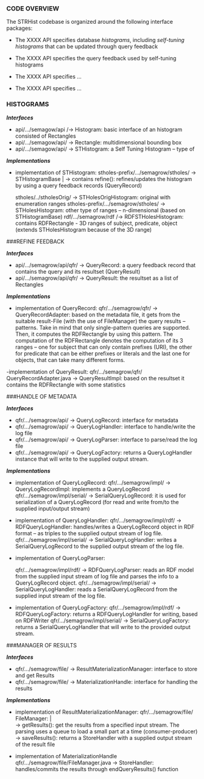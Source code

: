 ### CODE OVERVIEW

The STRHist codebase is organized around the following interface packages:

* The XXXX API specifies database *histograms*, including
  *self-tuning histograms* that can be updated through query feedback

* The XXXX API specifies the query feedback used by self-tuning
  histograms

* The XXXX API specifies ...

* The XXXX API specifies ...


### HISTOGRAMS

***Interfaces***

* api/.../semagow/api /→ Histogram: basic interface of an histogram consisted of Rectangles
* api/.../semagow/api/ → Rectangle: multidimensional bounding box
* api/.../semagow/api/ → STHistogram: a Self Tuning Histogram – type of <Histogram>


***Implementations***

- implementation of STHistogram: 
	stholes-prefix/.../semagrow/stholes/ → STHistogramBase
	|
	-> contains refine(): refines/updates the histogram by using a query feedback records 	(QueryRecord)

	stholes/../stholesOrig/ → STHolesOrigHistogram: original with enumeration ranges
	stholes-prefix/.../semagrow/stholes/ → STHolesHistogram: other type of ranges – n-dimensional (based on STHistogramBase)
	rdf/.../semagrow/rdf /→ RDFSTHolesHistogram: contains RDFRectangle - 3D ranges of subject, predicate, object (extends STHolesHistogram because of the 3D range)


###REFINE FEEDBACK

***Interfaces***

* api/.../semagrow/api/qfr/ → QueryRecord: a query feedback record that contains the query and its resultset (QueryResult)
* api/.../semagrow/api/qfr/ → QueryResult: the resultset as a list of Rectangles

***Implementations***

- implementation of QueryRecord:
	qfr/.../semagrow/qfr/ → QueryRecordAdapter: based on the metadata file, it gets from the suitable result-File (with the use of FileManager) the query results – patterns. Take in mind that only 		single-pattern queries are supported. Then, it computes the RDFRectangle by using this pattern. The computation of the RDFRectangle denotes the computation of its 3 ranges – one for subject that 		can only contain prefixes (URI), the other for predicate that can be either prefixes or literals and the last one for objects, that can take many different forms.

-implementation of  QueryResult:
	qfr/.../semagrow/qfr/ QueryRecordAdapter.java → QueryResultImpl: based on the resultset it contains the RDFRectangle with some statistics


###HANDLE OF METADATA

***Interfaces***

* qfr/.../semagrow/api/ → QueryLogRecord: interface for metadata
* qfr/.../semagrow/api/ → QueryLogHandler: interface to handle/write the log file
* qfr/.../semagrow/api/ → QueryLogParser: interface to parse/read the log file
* qfr/.../semagrow/api/ → QueryLogFactory: returns a  QueryLogHandler instance that will write to the supplied output stream.


***Implementations***

- implementation of QueryLogRecord:
	qfr/.../semagrow/impl/ → QueryLogRecordImpl: implements a QueryLogRecord
	qfr/.../semagrow/impl/serial/ → SerialQueryLogRecord: it is used for serialization of a QueryLogRecord (for read and write from/to the supplied input/output stream)

- implementation of QueryLogHandler:
	qfr/.../semagrow/impl/rdf/ → RDFQueryLogHandler: handles/writes a QueryLogRecord object in RDF format – as triples to the supplied output stream of log file.
	qfr/.../semagrow/impl/serial/ → SerialQueryLogHandler: writes a SerialQueryLogRecord to the supplied output stream of the log file.

- implementation of QueryLogParser:

	qfr/.../semagrow/impl/rdf/ → RDFQueryLogParser: reads an RDF model from the supplied input stream of log file and parses the info to a QueryLogRecord object. 
	qfr/.../semagrow/impl/serial/ → SerialQueryLogHandler: reads a SerialQueryLogRecord from the supplied input stream of the log file.

- implementation of QueryLogFactory:
	qfr/.../semagrow/impl/rdf/ → RDFQueryLogFactory: returns a RDFQueryLogHandler for writing, based on RDFWriter
	qfr/.../semagrow/impl/serial/ → SerialQueryLogFactory: returns a SerialQueryLogHandler that will write to the provided output stream.


###MANAGER OF RESULTS

***Interfaces***

* qfr/.../semagrow/file/ → ResultMaterializationManager: interface to store and get Results
* qfr/.../semagrow/file/ → MaterializationHandle: interface for handling the results


***Implementations***

- implementation of ResultMaterializationManager:
	qfr/.../semagrow/file/ FileManager: 
	|	
	-> getResults(): get the results from a specified input stream. The parsing uses a queue to load a small part at a time (consumer-producer)
	-> saveResults(): returns a StoreHandler with a supplied output stream of the result file

- implementation of  MaterializationHandle
	qfr/.../semagrow/file/FileManager.java → StoreHandler: handles/commits the results through endQueryResults() function


